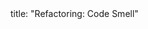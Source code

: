<frontmatter>
title: "Refactoring: Code Smell"
</frontmatter>

<include src="unit-inPage-asFlat.md" boilerplate />